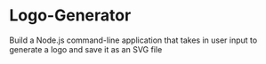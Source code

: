 # Logo-Generator
Build a Node.js command-line application that takes in user input to generate a logo and save it as an SVG file
